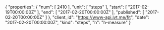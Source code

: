 {
  "properties": {
    "num": [
      2410
    ],
    "unit": [
      "steps"
    ],
    "start": [
      "2017-02-19T00:00:00Z"
    ],
    "end": [
      "2017-02-20T00:00:00Z"
    ],
    "published": [
      "2017-02-20T00:00:00Z"
    ]
  },
  "client_id": "https://www-api.jvt.me/fit",
  "date": "2017-02-20T00:00:00Z",
  "kind": "steps",
  "h": "h-measure"
}
